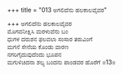 +++
title = "013 ಅಗಲಿದೆನು ಹಲಕಾಲವೈವರ"

+++
ಅಗಲಿದೆನು ಹಲಕಾಲವೈವರ   
ಮೊಗವನೀಕ್ಷಿಸಿ ಮರಳುವೆನು ಬಂ  
ಧುಗಳ ದರುಶನ ಫಲವಲಾ ಸಂಸಾರ ತರುವಿಂಗೆ   
ಮಗನೆ ಸೇನೆಯ ಕೊಂಡು ವಾರಣ   
ನಗರಿಗೈದುವುದೆಂದು ಭೂಪನ   
ಮಗುಳಿಚಿದನಾ ಶಲ್ಯ ಬಂದನು ಪಾಂಡವರ ಹೊರೆಗೆ   ॥13॥